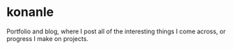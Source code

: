 # konanle
Portfolio and blog, where I post all of the interesting things I come across, or progress I make on projects.
